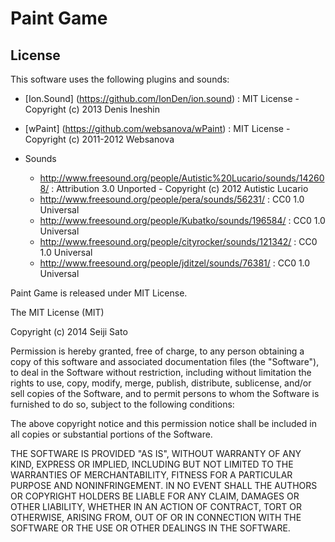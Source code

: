 # Paint Game

## License
This software uses the following plugins and sounds:

* [Ion.Sound] (https://github.com/IonDen/ion.sound) : MIT License - Copyright (c) 2013 Denis Ineshin

* [wPaint] (https://github.com/websanova/wPaint) : MIT License - Copyright (c) 2011-2012 Websanova

* Sounds
  * http://www.freesound.org/people/Autistic%20Lucario/sounds/142608/ : Attribution 3.0 Unported - Copyright (c) 2012 Autistic Lucario
  * http://www.freesound.org/people/pera/sounds/56231/ : CC0 1.0 Universal
  * http://www.freesound.org/people/Kubatko/sounds/196584/ : CC0 1.0 Universal
  * http://www.freesound.org/people/cityrocker/sounds/121342/ : CC0 1.0 Universal
  * http://www.freesound.org/people/jditzel/sounds/76381/ : CC0 1.0 Universal


Paint Game is released under MIT License.

The MIT License (MIT)

Copyright (c) 2014 Seiji Sato

Permission is hereby granted, free of charge, to any person obtaining a copy
of this software and associated documentation files (the "Software"), to deal
in the Software without restriction, including without limitation the rights
to use, copy, modify, merge, publish, distribute, sublicense, and/or sell
copies of the Software, and to permit persons to whom the Software is
furnished to do so, subject to the following conditions:

The above copyright notice and this permission notice shall be included in all
copies or substantial portions of the Software.

THE SOFTWARE IS PROVIDED "AS IS", WITHOUT WARRANTY OF ANY KIND, EXPRESS OR
IMPLIED, INCLUDING BUT NOT LIMITED TO THE WARRANTIES OF MERCHANTABILITY,
FITNESS FOR A PARTICULAR PURPOSE AND NONINFRINGEMENT. IN NO EVENT SHALL THE
AUTHORS OR COPYRIGHT HOLDERS BE LIABLE FOR ANY CLAIM, DAMAGES OR OTHER
LIABILITY, WHETHER IN AN ACTION OF CONTRACT, TORT OR OTHERWISE, ARISING FROM,
OUT OF OR IN CONNECTION WITH THE SOFTWARE OR THE USE OR OTHER DEALINGS IN THE
SOFTWARE.